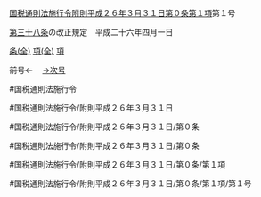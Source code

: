 [国税通則法施行令附則平成２６年３月３１日第０条第１項](国税通則法施行＿令附則平成２６年３月３１日第０条第１項)第１号

[第三十八条](国税通則法施行＿令附則平成２６年３月３１日第３８条第１項)の改正規定　平成二十六年四月一日

[条(全)](国税通則法施行＿令附則平成２６年３月３１日第０条_.md)    [項(全)](国税通則法施行＿令附則平成２６年３月３１日第０条第１項_.md)    [項](国税通則法施行＿令附則平成２６年３月３１日第０条第１項.md)

~~前号←~~　  [→次号](国税通則法施行＿令附則平成２６年３月３１日第０条第１項第２号.md)

#国税通則法施行令

#国税通則法施行令/附則平成２６年３月３１日

#国税通則法施行令/附則平成２６年３月３１日/第０条

#国税通則法施行令/附則平成２６年３月３１日/第０条

#国税通則法施行令/附則平成２６年３月３１日/第０条/第１項

#国税通則法施行令/附則平成２６年３月３１日/第０条/第１項/第１号

